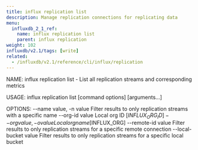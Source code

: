 ```yaml
---
title: influx replication list
description: Manage replication connections for replicating data
menu:
  influxdb_2_1_ref:
    name: influx replication list
    parent: influx replication
weight: 102
influxdb/v2.1/tags: [write]
related:
  - /influxdb/v2.1/reference/cli/influx/replication
---
```


NAME:
   influx replication list - List all replication streams and corresponding metrics

USAGE:
   influx replication list [command options] [arguments...]

OPTIONS:
   --name value, -n value  Filter results to only replication streams with a specific name
   --org-id value          Local org ID [$INFLUX_ORG_ID]
   --org value, -o value   Local org name [$INFLUX_ORG]
   --remote-id value       Filter results to only replication streams for a specific remote connection
   --local-bucket value    Filter results to only replication streams for a specific local bucket

<!--
   COMMON OPTIONS:
   --host value                     HTTP address of InfluxDB [$INFLUX_HOST]
   --skip-verify                    Skip TLS certificate chain and host name verification [$INFLUX_SKIP_VERIFY]
   --configs-path value             Path to the influx CLI configurations [$INFLUX_CONFIGS_PATH]
   --active-config value, -c value  Config name to use for command [$INFLUX_ACTIVE_CONFIG]
   --http-debug
   --json                           Output data as JSON [$INFLUX_OUTPUT_JSON]
   --hide-headers                   Hide the table headers in output data [$INFLUX_HIDE_HEADERS]
   --token value, -t value          Token to authenticate request [$INFLUX_TOKEN]
-->
